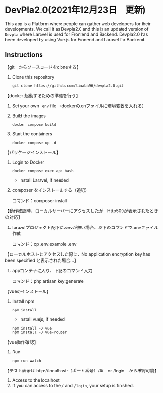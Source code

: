# DevPla2.0(2021年12月23日　更新)

This app is a Platform where people can gather web developers for their developments.
We call it as Devpla2.0 and this is an updated version of `Devpla` where Laravel is used for Frontend and Backend.
Devpla2.0 has been developed by using Vue.js for Fronend and Laravel for Backend.

## Instructions

【git　からソースコードをcloneする】
1. Clone this repository
    ```
    git clone https://github.com/tinaba96/devpla2.0.git
    ```


【docker 起動するための準備を行う】
1. Set your own `.env` file （dockerの.enファイルに環境変数を入れる）

1. Build the images
    ```
    docker compose build
    ```

1. Start the containers
    ```
    docker compose up -d
    ```

【パッケージインストール】
1. Login to Docker
    ```
    docker compose exec app bash
    ```

    - Install Laravel, if needed

1. composer をインストールする（追記）
    
    コマンド：composer install


【動作確認時、ローカルサーバーにアクセスしたが　Http500が表示されたときの対応】
1. laravelプロジェクト配下に.envが無い場合、以下のコマンドで.envファイル作成
    
    コマンド：cp .env.example .env


【ローカルホストにアクセスした際に、No application encryption key has been specified と表示された場合...】
1. appコンテナに入り、下記のコマンド入力

    コマンド：php artisan key:generate


【vueのインストール】
1. Install npm
    ```
    npm install
    ```

    - Install vuejs, if needed
    ```
    npm install -D vue
    npm install -D vue-router
    ```

【vue動作確認】
1. Run
    ```
    npm run watch
    ```
【テスト表示は http://localhost:（ポート番号）/#/　or /login　から確認可能】
1. Access to the localhost
1. If you can access to the `/` and `/login`, your setup is finished.


